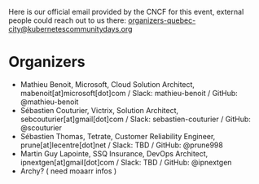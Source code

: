 Here is our official email provided by the CNCF for this event, external people could reach out to us there: organizers-quebec-city@kubernetescommunitydays.org

# Organizers

- Mathieu Benoit, Microsoft, Cloud Solution Architect, mabenoit[at]microsoft[dot]com / Slack: mathieu-benoit / GitHub: @mathieu-benoit
- Sébastien Couturier, Victrix, Solution Architect, sebcouturier[at]gmail[dot]com / Slack: sebastien-couturier / GitHub: @scouturier
- Sébastien Thomas, Tetrate, Customer Reliability Engineer, prune[at]lecentre[dot]net / Slack: TBD / GitHub: @prune998
- Martin Guy Lapointe, SSQ Insurance, DevOps Architect, ipnextgen[at]gmail[dot]com / Slack: TBD / GitHub: @ipnextgen
- Archy? ( need moaarr infos )
